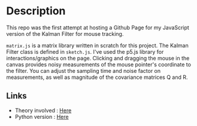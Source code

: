 # Description
This repo was the first attempt at hosting a Github Page for my JavaScript version of the Kalman Filter for mouse tracking.

`matrix.js` is a matrix library written in scratch for this project. The Kalman Filter class is defined in `sketch.js`. I've used the p5.js library for interactions/graphics on the page. Clicking and dragging the mouse in the canvas provides noisy measurements of the mouse pointer's coordinate to the filter. You can adjust the sampling time and noise factor on measurements, as well as magnitude of the covariance matrices Q and R.

## Links
* Theory involved : [Here](http://www.cs.unc.edu/~welch/kalman/kalmanIntro.html)
* Python version : [Here](https://github.com/GR-Code/kalman-py)
